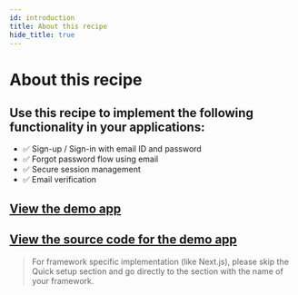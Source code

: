 ```yaml
---
id: introduction
title: About this recipe
hide_title: true
---
```


# About this recipe
## Use this recipe to implement the following functionality in your applications:
- ✅ Sign-up / Sign-in with email ID and password
- ✅ Forgot password flow using email
- ✅ Secure session management
- ✅ Email verification

## [View the demo app](https://emailpassword.demo.supertokens.io/)
## [View the source code for the demo app](https://github.com/supertokens/supertokens-demo-react/tree/emailpassword)

> For framework specific implementation (like Next.js), please skip the Quick setup section and go directly to the section with the name of your framework. 
